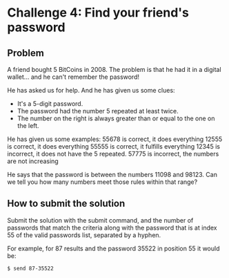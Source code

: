 # Challenge 4: Find your friend's password

## Problem

A friend bought 5 BitCoins in 2008. The problem is that he had it in a digital wallet... and he can't remember the password!

He has asked us for help. And he has given us some clues:

- It's a 5-digit password.
- The password had the number 5 repeated at least twice.
- The number on the right is always greater than or equal to the one on the left.

He has given us some examples:
55678 is correct, it does everything
12555 is correct, it does everything
55555 is correct, it fulfills everything
12345 is incorrect, it does not have the 5 repeated.
57775 is incorrect, the numbers are not increasing

He says that the password is between the numbers 11098 and 98123. Can we tell you how many numbers meet those rules within that range?

## How to submit the solution
Submit the solution with the submit command, and the number of passwords that match the criteria along with the password that is at index 55 of the valid passwords list, separated by a hyphen.

For example, for 87 results and the password 35522 in position 55 it would be:

```
$ send 87-35522
```